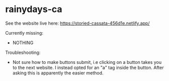 # rainydays-ca

See the website live here: https://storied-cassata-456d1e.netlify.app/

Currently missing:

- NOTHING

Troubleshooting:

- Not sure how to make buttons submit, i.e clicking on a button takes you to the next website. I instead opted for an "a" tag inside the button. After asking this is apparently the easier method.
